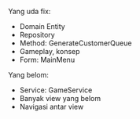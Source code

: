 Yang uda fix:
- Domain Entity
- Repository
- Method: GenerateCustomerQueue
- Gameplay, konsep
- Form: MainMenu

Yang belom: 
- Service: GameService
- Banyak view yang belom
- Navigasi antar view
